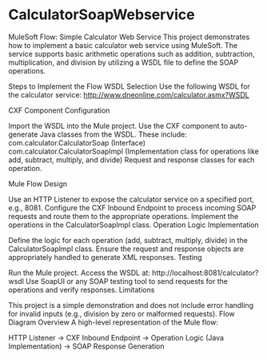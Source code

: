 # CalculatorSoapWebservice

MuleSoft Flow: Simple Calculator Web Service
This project demonstrates how to implement a basic calculator web service using MuleSoft. 
The service supports basic arithmetic operations such as addition, subtraction, multiplication, and division by utilizing a WSDL file to define the SOAP operations.

Steps to Implement the Flow
WSDL Selection
Use the following WSDL for the calculator service:
http://www.dneonline.com/calculator.asmx?WSDL

CXF Component Configuration

Import the WSDL into the Mule project.
Use the CXF component to auto-generate Java classes from the WSDL. These include:
com.calculator.CalculatorSoap (Interface)
com.calculator.CalculatorSoapImpl (Implementation class for operations like add, subtract, multiply, and divide)
Request and response classes for each operation.

Mule Flow Design

Use an HTTP Listener to expose the calculator service on a specified port, e.g., 8081.
Configure the CXF Inbound Endpoint to process incoming SOAP requests and route them to the appropriate operations.
Implement the operations in the CalculatorSoapImpl class.
Operation Logic Implementation

Define the logic for each operation (add, subtract, multiply, divide) in the CalculatorSoapImpl class.
Ensure the request and response objects are appropriately handled to generate XML responses.
Testing

Run the Mule project.
Access the WSDL at: http://localhost:8081/calculator?wsdl
Use SoapUI or any SOAP testing tool to send requests for the operations and verify responses.
Limitations

This project is a simple demonstration and does not include error handling for invalid inputs 
(e.g., division by zero or malformed requests).
Flow Diagram Overview
A high-level representation of the Mule flow:

HTTP Listener →
CXF Inbound Endpoint →
Operation Logic (Java Implementation) →
SOAP Response Generation

